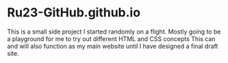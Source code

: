 # Ru23-GitHub.github.io
This is a small side project I started randomly on a flight. Mostly going to be a playground for me to try out different HTML and CSS concepts
This can and will also function as my main website until I have designed a final draft site.

